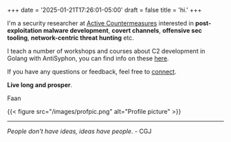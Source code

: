 +++
date = '2025-01-21T17:26:01-05:00'
draft = false
title = 'hi.'
+++

I'm a security researcher at [Active Countermeasures](https://www.activecountermeasures.com) interested in **post-exploitation malware development**,
**covert channels**, **offensive sec tooling**, **network-centric threat hunting**  etc.

I teach a number of workshops and courses about C2 development in Golang with AntiSyphon, you can find info on these [here](https://www.antisyphontraining.com/instructor/faan-ross/).

If you have any questions or feedback, feel free to [connect](mailto:moi@faanross.com).

**Live long and prosper**.

Faan

{{< figure src="/images/profpic.png" alt="Profile picture" >}}
___

_People don't have ideas, ideas have people_. - CGJ


